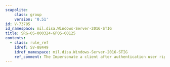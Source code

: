 ```yaml
---
scapolite:
    class: group
    version: '0.51'
id: V-73785
id_namespace: mil.disa.Windows-Server-2016-STIG
title: SRG-OS-000324-GPOS-00125
contents:
  - class: rule_ref
    idref: SV-88449
    idref_namespace: mil.disa.Windows-Server-2016-STIG
    ref_comment: The Impersonate a client after authentication user right mu ...
---
```


